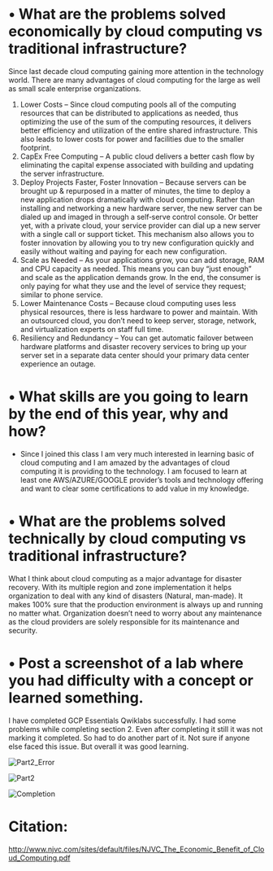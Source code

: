 # • What are the problems solved economically by cloud computing vs traditional infrastructure?
Since last decade cloud computing gaining more attention in the technology world. There are many advantages of cloud computing for the large as well as small scale enterprise organizations.
1. Lower Costs – Since cloud computing pools all of the computing resources that can be distributed to applications as needed, thus optimizing the use of the sum of the computing resources, it delivers better efficiency and utilization of the entire shared infrastructure. This also leads to lower costs for power and facilities due to the smaller footprint.
2. CapEx Free Computing – A public cloud delivers a better cash flow by eliminating the capital expense associated with building and updating the server infrastructure. 
3. Deploy Projects Faster, Foster Innovation – Because servers can be brought up & repurposed in a matter of minutes, the time to deploy a new application drops dramatically with cloud computing. Rather than installing and networking a new hardware server, the new server can be dialed up and imaged in through a self‐serve control console. Or better yet, with a private cloud, your service provider can dial up a new server with a single call or support ticket. This mechanism also allows you to foster innovation by allowing you to try new configuration quickly and easily without waiting and paying for each new configuration.
4. Scale as Needed – As your applications grow, you can add storage, RAM and CPU capacity as needed. This means you can buy “just enough” and scale as the application demands grow. In the end, the consumer is only paying for what they use and the level of service they request; similar to phone service.
5. Lower Maintenance Costs – Because cloud computing uses less physical resources, there is less hardware to power and maintain. With an outsourced cloud, you don’t need to keep server, storage, network, and virtualization experts on staff full time.
6. Resiliency and Redundancy – You can get automatic failover between hardware platforms and disaster recovery services to bring up your server set in a separate data center should your primary data center experience an outage.

# •	What skills are you going to learn by the end of this year, why and how?
-	Since I joined this class I am very much interested in learning basic of cloud computing and I am amazed by the advantages of cloud computing it is providing to the technology. I am focused to learn at least one AWS/AZURE/GOOGLE provider’s tools and technology offering and want to clear some certifications to add value in my knowledge.

# •	What are the problems solved technically by cloud computing vs traditional infrastructure?

What I think about cloud computing as a major advantage for disaster recovery. With its multiple region and zone implementation it helps organization to deal with any kind of disasters (Natural, man-made). It makes 100% sure that the production environment is always up and running no matter what. 
Organization doesn’t need to worry about any maintenance as the cloud providers are solely responsible for its maintenance and security.

# •	Post a screenshot of a lab where you had difficulty with a concept or learned something. 

I have completed GCP Essentials Qwiklabs successfully. I had some problems while completing section 2. Even after completing it still it was not marking it completed. So had to do another part of it. Not sure if anyone else faced this issue. But overall it was good learning. 

![Part2_Error](https://user-images.githubusercontent.com/43508820/73138017-054ea400-402c-11ea-9aaf-fab00776e2b5.jpg)

![Part2](https://user-images.githubusercontent.com/43508820/73138021-097ac180-402c-11ea-8cd2-fe4f673888b4.jpg)

![Completion](https://user-images.githubusercontent.com/43508820/73138024-0da6df00-402c-11ea-88ad-2abbe8cc840e.jpg)


# Citation:
http://www.njvc.com/sites/default/files/NJVC_The_Economic_Benefit_of_Cloud_Computing.pdf

